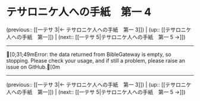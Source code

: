 # テサロニケ人への手紙　第一 4

(previous:: [[一テサ 3|← テサロニケ人への手紙　第一 3]]) | (up:: [[テサロニケ人への手紙　第一]]) | (next:: [[一テサ 5|テサロニケ人への手紙　第一 5 →]])

***
[0;31;49mError: the data returned from BibleGateway is empty, so stopping. Please check your usage, and if still a problem, please raise an issue on GitHub.[0m

***

(previous:: [[一テサ 3|← テサロニケ人への手紙　第一 3]]) | (up:: [[テサロニケ人への手紙　第一]]) | (next:: [[一テサ 5|テサロニケ人への手紙　第一 5 →]])
